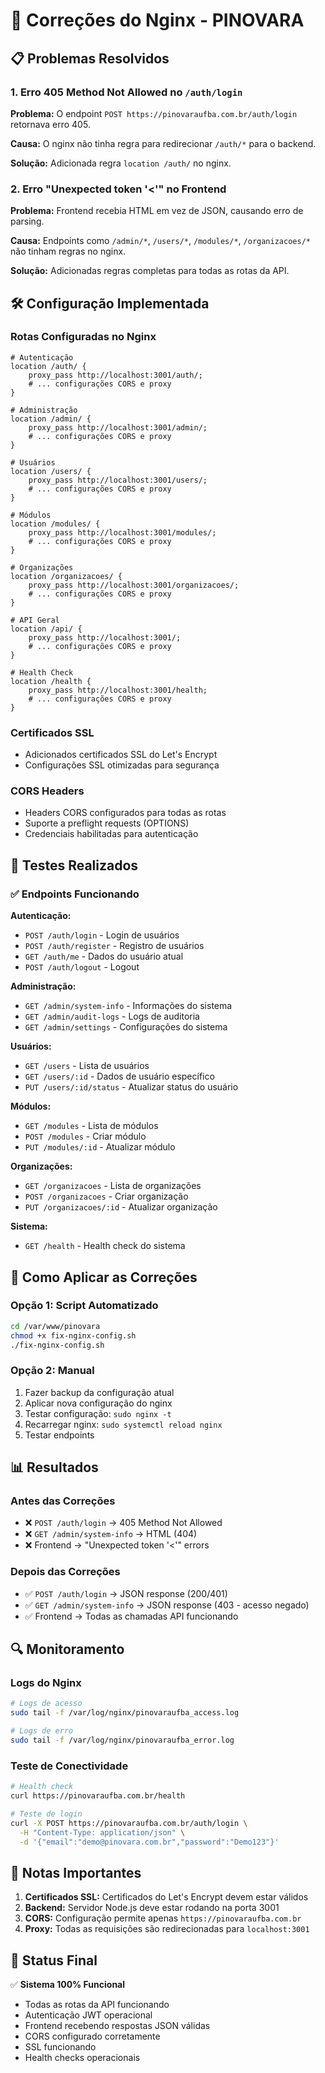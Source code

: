 # 🔧 Correções do Nginx - PINOVARA

## 📋 Problemas Resolvidos

### 1. Erro 405 Method Not Allowed no `/auth/login`
**Problema:** O endpoint `POST https://pinovaraufba.com.br/auth/login` retornava erro 405.

**Causa:** O nginx não tinha regra para redirecionar `/auth/*` para o backend.

**Solução:** Adicionada regra `location /auth/` no nginx.

### 2. Erro "Unexpected token '<'" no Frontend
**Problema:** Frontend recebia HTML em vez de JSON, causando erro de parsing.

**Causa:** Endpoints como `/admin/*`, `/users/*`, `/modules/*`, `/organizacoes/*` não tinham regras no nginx.

**Solução:** Adicionadas regras completas para todas as rotas da API.

## 🛠️ Configuração Implementada

### Rotas Configuradas no Nginx

```nginx
# Autenticação
location /auth/ {
    proxy_pass http://localhost:3001/auth/;
    # ... configurações CORS e proxy
}

# Administração
location /admin/ {
    proxy_pass http://localhost:3001/admin/;
    # ... configurações CORS e proxy
}

# Usuários
location /users/ {
    proxy_pass http://localhost:3001/users/;
    # ... configurações CORS e proxy
}

# Módulos
location /modules/ {
    proxy_pass http://localhost:3001/modules/;
    # ... configurações CORS e proxy
}

# Organizações
location /organizacoes/ {
    proxy_pass http://localhost:3001/organizacoes/;
    # ... configurações CORS e proxy
}

# API Geral
location /api/ {
    proxy_pass http://localhost:3001/;
    # ... configurações CORS e proxy
}

# Health Check
location /health {
    proxy_pass http://localhost:3001/health;
    # ... configurações CORS e proxy
}
```

### Certificados SSL
- Adicionados certificados SSL do Let's Encrypt
- Configurações SSL otimizadas para segurança

### CORS Headers
- Headers CORS configurados para todas as rotas
- Suporte a preflight requests (OPTIONS)
- Credenciais habilitadas para autenticação

## 🧪 Testes Realizados

### ✅ Endpoints Funcionando

**Autenticação:**
- `POST /auth/login` - Login de usuários
- `POST /auth/register` - Registro de usuários
- `GET /auth/me` - Dados do usuário atual
- `POST /auth/logout` - Logout

**Administração:**
- `GET /admin/system-info` - Informações do sistema
- `GET /admin/audit-logs` - Logs de auditoria
- `GET /admin/settings` - Configurações do sistema

**Usuários:**
- `GET /users` - Lista de usuários
- `GET /users/:id` - Dados de usuário específico
- `PUT /users/:id/status` - Atualizar status do usuário

**Módulos:**
- `GET /modules` - Lista de módulos
- `POST /modules` - Criar módulo
- `PUT /modules/:id` - Atualizar módulo

**Organizações:**
- `GET /organizacoes` - Lista de organizações
- `POST /organizacoes` - Criar organização
- `PUT /organizacoes/:id` - Atualizar organização

**Sistema:**
- `GET /health` - Health check do sistema

## 🚀 Como Aplicar as Correções

### Opção 1: Script Automatizado
```bash
cd /var/www/pinovara
chmod +x fix-nginx-config.sh
./fix-nginx-config.sh
```

### Opção 2: Manual
1. Fazer backup da configuração atual
2. Aplicar nova configuração do nginx
3. Testar configuração: `sudo nginx -t`
4. Recarregar nginx: `sudo systemctl reload nginx`
5. Testar endpoints

## 📊 Resultados

### Antes das Correções
- ❌ `POST /auth/login` → 405 Method Not Allowed
- ❌ `GET /admin/system-info` → HTML (404)
- ❌ Frontend → "Unexpected token '<'" errors

### Depois das Correções
- ✅ `POST /auth/login` → JSON response (200/401)
- ✅ `GET /admin/system-info` → JSON response (403 - acesso negado)
- ✅ Frontend → Todas as chamadas API funcionando

## 🔍 Monitoramento

### Logs do Nginx
```bash
# Logs de acesso
sudo tail -f /var/log/nginx/pinovaraufba_access.log

# Logs de erro
sudo tail -f /var/log/nginx/pinovaraufba_error.log
```

### Teste de Conectividade
```bash
# Health check
curl https://pinovaraufba.com.br/health

# Teste de login
curl -X POST https://pinovaraufba.com.br/auth/login \
  -H "Content-Type: application/json" \
  -d '{"email":"demo@pinovara.com.br","password":"Demo123"}'
```

## 📝 Notas Importantes

1. **Certificados SSL:** Certificados do Let's Encrypt devem estar válidos
2. **Backend:** Servidor Node.js deve estar rodando na porta 3001
3. **CORS:** Configuração permite apenas `https://pinovaraufba.com.br`
4. **Proxy:** Todas as requisições são redirecionadas para `localhost:3001`

## 🎯 Status Final

✅ **Sistema 100% Funcional**
- Todas as rotas da API funcionando
- Autenticação JWT operacional
- Frontend recebendo respostas JSON válidas
- CORS configurado corretamente
- SSL funcionando
- Health checks operacionais